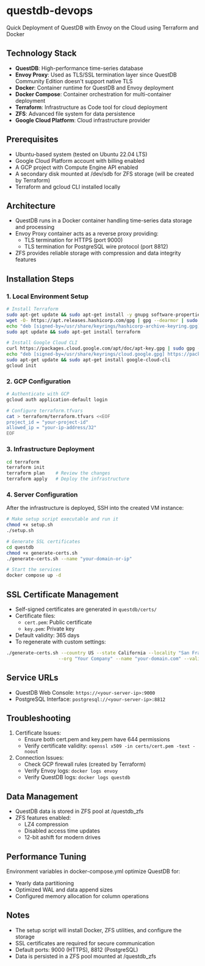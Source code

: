 # questdb-devops
Quick Deployment of QuestDB with Envoy on the Cloud using Terraform and Docker

## Technology Stack
- **QuestDB**: High-performance time-series database
- **Envoy Proxy**: Used as TLS/SSL termination layer since QuestDB Community Edition doesn't support native TLS
- **Docker**: Container runtime for QuestDB and Envoy deployment
- **Docker Compose**: Container orchestration for multi-container deployment
- **Terraform**: Infrastructure as Code tool for cloud deployment
- **ZFS**: Advanced file system for data persistence
- **Google Cloud Platform**: Cloud infrastructure provider

## Prerequisites
- Ubuntu-based system (tested on Ubuntu 22.04 LTS)
- Google Cloud Platform account with billing enabled
- A GCP project with Compute Engine API enabled
- A secondary disk mounted at /dev/sdb for ZFS storage (will be created by Terraform)
- Terraform and gcloud CLI installed locally

## Architecture
- QuestDB runs in a Docker container handling time-series data storage and processing
- Envoy Proxy container acts as a reverse proxy providing:
  - TLS termination for HTTPS (port 9000)
  - TLS termination for PostgreSQL wire protocol (port 8812)
- ZFS provides reliable storage with compression and data integrity features

## Installation Steps

### 1. Local Environment Setup
```bash
# Install Terraform
sudo apt-get update && sudo apt-get install -y gnupg software-properties-common
wget -O- https://apt.releases.hashicorp.com/gpg | gpg --dearmor | sudo tee /usr/share/keyrings/hashicorp-archive-keyring.gpg
echo "deb [signed-by=/usr/share/keyrings/hashicorp-archive-keyring.gpg] https://apt.releases.hashicorp.com $(lsb_release -cs) main" | sudo tee /etc/apt/sources.list.d/hashicorp.list
sudo apt update && sudo apt-get install terraform

# Install Google Cloud CLI
curl https://packages.cloud.google.com/apt/doc/apt-key.gpg | sudo gpg --dearmor -o /usr/share/keyrings/cloud.google.gpg
echo "deb [signed-by=/usr/share/keyrings/cloud.google.gpg] https://packages.cloud.google.com/apt cloud-sdk main" | sudo tee -a /etc/apt/sources.list.d/google-cloud-sdk.list
sudo apt-get update && sudo apt-get install google-cloud-cli
gcloud init
```

### 2. GCP Configuration
```bash
# Authenticate with GCP
gcloud auth application-default login

# Configure terraform.tfvars
cat > terraform/terraform.tfvars <<EOF
project_id = "your-project-id"
allowed_ip = "your-ip-address/32"
EOF
```

### 3. Infrastructure Deployment
```bash
cd terraform
terraform init
terraform plan    # Review the changes
terraform apply   # Deploy the infrastructure
```

### 4. Server Configuration
After the infrastructure is deployed, SSH into the created VM instance:
```bash
# Make setup script executable and run it
chmod +x setup.sh
./setup.sh

# Generate SSL certificates
cd questdb
chmod +x generate-certs.sh
./generate-certs.sh --name "your-domain-or-ip"

# Start the services
docker compose up -d
```

## SSL Certificate Management
- Self-signed certificates are generated in `questdb/certs/`
- Certificate files:
  - `cert.pem`: Public certificate
  - `key.pem`: Private key
- Default validity: 365 days
- To regenerate with custom settings:
```bash
./generate-certs.sh --country US --state California --locality "San Francisco" \
                   --org "Your Company" --name "your-domain.com" --valid 730
```

## Service URLs
- QuestDB Web Console: `https://<your-server-ip>:9000`
- PostgreSQL Interface: `postgresql://<your-server-ip>:8812`

## Troubleshooting
1. Certificate Issues:
   - Ensure both cert.pem and key.pem have 644 permissions
   - Verify certificate validity: `openssl x509 -in certs/cert.pem -text -noout`
2. Connection Issues:
   - Check GCP firewall rules (created by Terraform)
   - Verify Envoy logs: `docker logs envoy`
   - Verify QuestDB logs: `docker logs questdb`

## Data Management
- QuestDB data is stored in ZFS pool at /questdb_zfs
- ZFS features enabled:
  - LZ4 compression
  - Disabled access time updates
  - 12-bit ashift for modern drives

## Performance Tuning
Environment variables in docker-compose.yml optimize QuestDB for:
- Yearly data partitioning
- Optimized WAL and data append sizes
- Configured memory allocation for column operations

## Notes
- The setup script will install Docker, ZFS utilities, and configure the storage
- SSL certificates are required for secure communication
- Default ports: 9000 (HTTPS), 8812 (PostgreSQL)
- Data is persisted in a ZFS pool mounted at /questdb_zfs